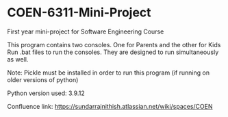 # COEN-6311-Mini-Project
First year mini-project for Software Engineering Course

This program contains two consoles. One for Parents and the other for Kids
Run .bat files to run the consoles. They are designed to run simultaneously as well.

Note: Pickle must be installed in order to run this program (if running on older versions of python)

Python version used: 3.9.12

Confluence link: https://sundarrajnithish.atlassian.net/wiki/spaces/COEN
